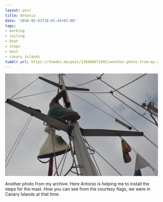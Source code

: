 ```yaml
---
layout: post
title: Antonio
date: '2016-02-01T18:01:45+01:00'
tags:
- working
- sailing
- boat
- steps
- mast
- canary islands
tumblr_url: https://thembi.me/post/138486071985/another-photo-from-my-archive-here-antonio-is
---
```

 ![](/files/tumblr_o1iwy3pJMA1tq106bo1_1280.jpg)  

Another photo from my archive. Here Antonio is helping me to install the steps for the mast. How you can see from the courtesy flags, we were in Canary Islands at that time.

